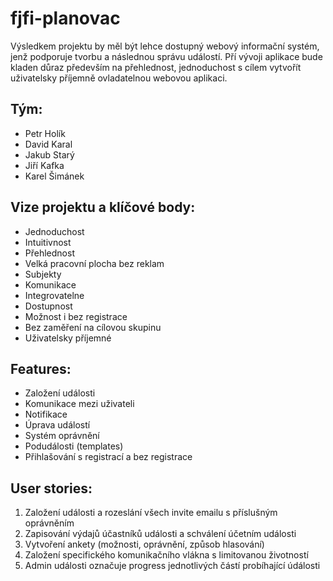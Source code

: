 fjfi-planovac
=============
Výsledkem projektu by měl být lehce dostupný webový informační systém, jenž podporuje tvorbu a následnou správu událostí. Pří vývoji aplikace bude kladen důraz především na přehlednost, jednoduchost s cílem vytvořít uživatelsky příjemně ovladatelnou webovou aplikaci.

<h2>Tým:</h2>
<ul>
  <li>Petr Holík
  <li>David Karal
  <li>Jakub Starý
  <li>Jiří Kafka
  <li>Karel Šimánek
</ul>


<h2>Vize projektu a klíčové body:</h2>
<ul>
  <li>Jednoduchost
  <li>Intuitivnost
  <li>Přehlednost
  <li>Velká pracovní plocha bez reklam
  <li>Subjekty
  <li>Komunikace
  <li>Integrovatelne
  <li>Dostupnost
  <li>Možnost i bez registrace
  <li>Bez zaměření na cílovou skupinu
  <li>Uživatelsky příjemné
</ul>

<h2>Features:</h2>
<ul>
  <li>Založení události
  <li>Komunikace mezi uživateli
  <li>Notifikace
  <li>Úprava událostí
  <li>Systém oprávnění
  <li>Podudálosti (templates)
  <li>Přihlašování s registrací a bez registrace
</ul>

<h2>User stories:</h2>
<ol>
  <li> Založení události a rozeslání všech invite emailu s příslušným oprávněním
  <li> Zapisování výdajů účastníků události a schválení účetním události
  <li> Vytvoření ankety (možnosti, oprávnění, způsob hlasování)
  <li> Založení specifického komunikačního vlákna s limitovanou životností
  <li> Admin události označuje progress jednotlivých částí probíhající údálosti
</ul>
